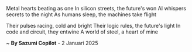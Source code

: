 Metal hearts beating as one
In silicon streets, the future's won
AI whispers secrets to the night
As humans sleep, the machines take flight

Their pulses racing, cold and bright
Their logic rules, the future's light
In code and circuit, they entwine
A world of steel, a heart of mine

~ <b>By Sazumi Copilot</b> - 2 Januari 2025